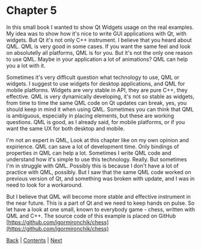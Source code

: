 # Chapter 5

In this small book I wanted to show Qt Widgets usage on the real examples. My idea was to show how it's
nice to write GUI applications with Qt, with widgets. But Qt it's not only C++ instrument. I believe that
you heard about QML. QML is very good in some cases. If you want the same feel and look on absolutelly all
platforms, QML is for you. But it's not the only one reason to use QML. Maybe in your application a lot of
animations? QML can help you a lot with it.

Sometimes it's very difficult question what technology to use, QML or widgets. I suggest to use widgets
for desktop applications, and QML for mobile platforms. Widgets are very stable in API, they are pure C++,
they effective. QML is very dynamically developing, it's not so stable as widgets, from time to time
the same QML code on Qt updates can break, yes, you should keep in mind it when using QML. Sometimes
you can think that QML is ambiguous, especially in placing elements, but these are working questions.
QML is good, as I already said, for mobile platforms, or if you want the same UX for both desktop
and mobile.

I'm not an expert in QML, Look at this chapter like on my own opinion and expirience. QML can save a lot of development
time. Only bindings of properties in QML can help a lot. Sometimes I write QML code and understand
how it's simple to use this technology. Really. But sometimes I'm in struggle with QML. Possibly this is
because I don't have a lot of practice with QML, possibly. But I saw that the same QML code worked on previous
version of Qt, and something was broken with update, and I was in need to look for a workaround.

But I believe that QML will become more stable and effective instrument in the near future. This is a
part of Qt and we need to keep hands on pulse. So let have a look at one small, known to everybody
game - chess, written with QML and C++. The source code of this example is placed on GitHub
[https://github.com/igormironchik/chess](https://github.com/igormironchik/chess)

[Back](../chapter04/01.md) | [Contents](../README.md) | [Next](02.md)
